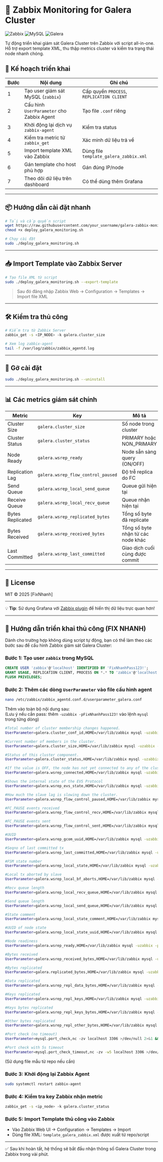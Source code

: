 
# 🚀 Zabbix Monitoring for Galera Cluster

![Zabbix](https://img.shields.io/badge/Zabbix-6.0+-green)
![MySQL](https://img.shields.io/badge/MySQL-5.7%2B-blue)
![Galera](https://img.shields.io/badge/Galera-4%2B-orange)

Tự động triển khai giám sát Galera Cluster trên Zabbix với script all-in-one. Hỗ trợ export template XML, thu thập metrics cluster và kiểm tra trạng thái node nhanh chóng.
## 📅 Kế hoạch triển khai

| Bước | Nội dung                                               | Ghi chú                            |
|------|--------------------------------------------------------|------------------------------------|
| 1    | Tạo user giám sát MySQL (`zabbix`)                     | Cấp quyền `PROCESS`, `REPLICATION CLIENT` |
| 2    | Cấu hình `UserParameter` cho Zabbix Agent              | Tạo file `.conf` riêng             |
| 3    | Khởi động lại dịch vụ `zabbix-agent`                   | Kiểm tra status                    |
| 4    | Kiểm tra metric từ `zabbix_get`                        | Xác minh dữ liệu trả về            |
| 5    | Import template XML vào Zabbix                         | Dùng file `template_galera_zabbix.xml` |
| 6    | Gán template cho host phù hợp                          | Gán đúng IP/node                   |
| 7    | Theo dõi dữ liệu trên dashboard                        | Có thể dùng thêm Grafana           |

---

## 📦 Hướng dẫn cài đặt nhanh

```bash
# Tải và cấp quyền script
wget https://raw.githubusercontent.com/your_username/galera-zabbix-monitoring/main/deploy_galera_monitoring.sh
chmod +x deploy_galera_monitoring.sh

# Chạy cài đặt
sudo ./deploy_galera_monitoring.sh
```

---

## 📥 Import Template vào Zabbix Server

```bash
# Tạo file XML từ script
sudo ./deploy_galera_monitoring.sh --export-template
```

> Sau đó đăng nhập Zabbix Web → Configuration → Templates → Import file XML

---

## 🛠 Kiểm tra thủ công

```bash
# Kiểm tra từ Zabbix Server
zabbix_get -s <IP_NODE> -k galera.cluster_size

# Xem log zabbix-agent
tail -f /var/log/zabbix/zabbix_agentd.log
```

---

## 🧹 Gỡ cài đặt

```bash
sudo ./deploy_galera_monitoring.sh --uninstall
```

---

## 📊 Các metrics giám sát chính

| Metric                        | Key                                | Mô tả                                           |
|------------------------------|-------------------------------------|------------------------------------------------|
| Cluster Size                 | `galera.cluster_size`              | Số node trong cluster                          |
| Cluster Status              | `galera.cluster_status`            | PRIMARY hoặc NON_PRIMARY                       |
| Node Ready                  | `galera.wsrep_ready`               | Node sẵn sàng query (ON/OFF)                   |
| Replication Lag             | `galera.wsrep_flow_control_paused` | Độ trễ replica do FC                           |
| Send Queue                  | `galera.wsrep_local_send_queue`    | Queue gửi hiện tại                             |
| Receive Queue               | `galera.wsrep_local_recv_queue`    | Queue nhận hiện tại                            |
| Bytes Replicated            | `galera.wsrep_replicated_bytes`    | Tổng số byte đã replicate                      |
| Bytes Received              | `galera.wsrep_received_bytes`      | Tổng số byte nhận từ các node khác             |
| Last Committed              | `galera.wsrep_last_committed`      | Giao dịch cuối cùng được commit                |

---

## 📜 License

MIT © 2025 [FixNhanh]

---

💡 **Tip**: Sử dụng Grafana với [Zabbix plugin](https://grafana.com/grafana/plugins/alexanderzobnin-zabbix-app/) để hiển thị dữ liệu trực quan hơn!

---

## 🔧 Hướng dẫn triển khai thủ công (FIX NHANH)

Dành cho trường hợp không dùng script tự động, bạn có thể làm theo các bước sau để cấu hình Zabbix giám sát Galera Cluster:

### Bước 1: Tạo user `zabbix` trong MySQL

```sql
CREATE USER 'zabbix'@'localhost' IDENTIFIED BY 'FixNhanhPass123!';
GRANT USAGE, REPLICATION CLIENT, PROCESS ON *.* TO 'zabbix'@'localhost';
FLUSH PRIVILEGES;
```

### Bước 2: Thêm các dòng `UserParameter` vào file cấu hình agent

```bash
nano /etc/zabbix/zabbix_agentd.conf.d/userparameter_galera.conf
```

Thêm vào toàn bộ nội dung sau:  
(Lưu ý nếu cần pass: thêm `-uzabbix -pFixNhanhPass123!` vào lệnh `mysql` trong từng dòng)

```bash
#Total number of cluster membership changes happened.
UserParameter=galera.cluster_conf_id,HOME=/var/lib/zabbix mysql -uzabbix -pFixNhanhPass123! -s -N -e "SHOW GLOBAL STATUS LIKE 'wsrep_cluster_conf_id';" 2>/dev/null | awk '{print $2}' || echo 0

#Current number of members in the cluster.
UserParameter=galera.cluster_size,HOME=/var/lib/zabbix mysql -uzabbix -pFixNhanhPass123! -s -N -e "SHOW GLOBAL STATUS LIKE 'wsrep_cluster_size';" 2>/dev/null | awk '{print $2}' || echo 0

#Status of this cluster component.
UserParameter=galera.cluster_status,HOME=/var/lib/zabbix mysql -uzabbix -pFixNhanhPass123! -s -N -e "SHOW GLOBAL STATUS LIKE 'wsrep_cluster_status';" 2>/dev/null | awk '{print $2}' || echo 0

#If the value is OFF, the node has not yet connected to any of the cluster components.
UserParameter=galera.wsrep_connected,HOME=/var/lib/zabbix mysql -uzabbix -pFixNhanhPass123! -s -N -e "SHOW GLOBAL STATUS LIKE 'wsrep_connected';" 2>/dev/null | awk '{print $2}' || echo 0

#Shows the internal state of the EVS Protocol
UserParameter=galera.wsrep_evs_state,HOME=/var/lib/zabbix mysql -uzabbix -pFixNhanhPass123! -s -N -e "SHOW GLOBAL STATUS LIKE 'wsrep_evs_state';" 2>/dev/null | awk '{print $2}' || echo 0

#How much the slave lag is slowing down the cluster.
UserParameter=galera.wsrep_flow_control_paused,HOME=/var/lib/zabbix mysql -uzabbix -pFixNhanhPass123! -s -N -e "SHOW GLOBAL STATUS LIKE 'wsrep_flow_control_paused';" 2>/dev/null | awk '{print $2}' || echo 0

#FC_PAUSE events received
UserParameter=galera.wsrep_flow_control_recv,HOME=/var/lib/zabbix mysql -uzabbix -pFixNhanhPass123! -s -N -e "SHOW GLOBAL STATUS LIKE 'wsrep_flow_control_recv';" 2>/dev/null | awk '{print $2}' || echo 0

#FC_PAUSE events sent
UserParameter=galera.wsrep_flow_control_sent,HOME=/var/lib/zabbix mysql -uzabbix -pFixNhanhPass123! -s -N -e "SHOW GLOBAL STATUS LIKE 'wsrep_flow_control_sent';" 2>/dev/null | awk '{print $2}' || echo 0

#UUID
UserParameter=galera.wsrep_gcom_uuid,HOME=/var/lib/zabbix mysql -uzabbix -pFixNhanhPass123! -s -N -e "SHOW GLOBAL STATUS LIKE 'wsrep_gcomm_uuid';" 2>/dev/null | awk '{print $2}' || echo 0

#Seqno of last committed tx
UserParameter=galera.wsrep_last_committed,HOME=/var/lib/zabbix mysql -uzabbix -pFixNhanhPass123! -s -N -e "SHOW GLOBAL STATUS LIKE 'wsrep_last_committed';" 2>/dev/null | awk '{print $2}' || echo 0

#FSM state number
UserParameter=galera.wsrep_local_state,HOME=/var/lib/zabbix mysql -uzabbix -pFixNhanhPass123! -s -N -e "SHOW GLOBAL STATUS LIKE 'wsrep_local_state';" 2>/dev/null | awk '{print $2}' || echo 0

#Local tx aborted by slave
UserParameter=galera.wsrep_local_bf_aborts,HOME=/var/lib/zabbix mysql -uzabbix -pFixNhanhPass123! -s -N -e "SHOW GLOBAL STATUS LIKE 'wsrep_local_bf_aborts';" 2>/dev/null | awk '{print $2}' || echo 0

#Recv queue length
UserParameter=galera.wsrep_local_recv_queue,HOME=/var/lib/zabbix mysql -uzabbix -pFixNhanhPass123! -s -N -e "SHOW GLOBAL STATUS LIKE 'wsrep_local_recv_queue';" 2>/dev/null | awk '{print $2}' || echo 0

#Send queue length
UserParameter=galera.wsrep_local_send_queue,HOME=/var/lib/zabbix mysql -uzabbix -pFixNhanhPass123! -s -N -e "SHOW GLOBAL STATUS LIKE 'wsrep_local_send_queue';" 2>/dev/null | awk '{print $2}' || echo 0

#State comment
UserParameter=galera.wsrep_local_state_comment,HOME=/var/lib/zabbix mysql -uzabbix -pFixNhanhPass123! -s -N -e "SHOW GLOBAL STATUS LIKE 'wsrep_local_state_comment';" 2>/dev/null | awk '{print $2}' || echo 0

#UUID of node state
UserParameter=galera.wsrep_local_state_uuid,HOME=/var/lib/zabbix mysql -uzabbix -pFixNhanhPass123! -s -N -e "SHOW GLOBAL STATUS LIKE 'wsrep_local_state_uuid';" 2>/dev/null | awk '{print $2}' || echo 0

#Node readiness
UserParameter=galera.wsrep_ready,HOME=/var/lib/zabbix mysql -uzabbix -pFixNhanhPass123! -s -N -e "SHOW GLOBAL STATUS LIKE 'wsrep_ready';" 2>/dev/null | awk '{print $2}' || echo 0

#Bytes received
UserParameter=galera.wsrep_received_bytes,HOME=/var/lib/zabbix mysql -uzabbix -pFixNhanhPass123! -s -N -e "SHOW GLOBAL STATUS LIKE 'wsrep_received_bytes';" 2>/dev/null | awk '{print $2}' || echo 0

#Bytes replicated
UserParameter=galera.replicated_bytes,HOME=/var/lib/zabbix mysql -uzabbix -pFixNhanhPass123! -s -N -e "SHOW GLOBAL STATUS LIKE 'wsrep_replicated_bytes';" 2>/dev/null | awk '{print $2}' || echo 0

#Data replicated
UserParameter=galera.wsrep_repl_data_bytes,HOME=/var/lib/zabbix mysql -uzabbix -pFixNhanhPass123! -s -N -e "SHOW GLOBAL STATUS LIKE 'wsrep_repl_data_bytes';" 2>/dev/null | awk '{print $2}' || echo 0

#Keys replicated
UserParameter=galera.wsrep_repl_keys,HOME=/var/lib/zabbix mysql -uzabbix -pFixNhanhPass123! -s -N -e "SHOW GLOBAL STATUS LIKE 'wsrep_repl_keys';" 2>/dev/null | awk '{print $2}' || echo 0

#Keys bytes replicated
UserParameter=galera.wsrep_repl_keys_bytes,HOME=/var/lib/zabbix mysql -uzabbix -pFixNhanhPass123! -s -N -e "SHOW GLOBAL STATUS LIKE 'wsrep_repl_keys_bytes';" 2>/dev/null | awk '{print $2}' || echo 0

#Other bytes replicated
UserParameter=galera.wsrep_repl_other_bytes,HOME=/var/lib/zabbix mysql -uzabbix -pFixNhanhPass123! -s -N -e "SHOW GLOBAL STATUS LIKE 'wsrep_repl_other_bytes';" 2>/dev/null | awk '{print $2}' || echo 0

#Port check (no timeout)
UserParameter=mysql.port_check,nc -zv localhost 3306 >/dev/null 2>&1 && echo 1 || echo 0

#Port check with 5s timeout
UserParameter=mysql.port_check_timeout,nc -zv -w5 localhost 3306 >/dev/null 2>&1 && echo 1 || echo 0

```

(Sử dụng file mẫu từ repo nếu cần)

### Bước 3: Khởi động lại Zabbix Agent

```bash
sudo systemctl restart zabbix-agent
```

### Bước 4: Kiểm tra key Zabbix nhận metric

```bash
zabbix_get -s <ip_node> -k galera.cluster_status
```

### Bước 5: Import Template thủ công vào Zabbix

- Vào Zabbix Web UI → Configuration → Templates → Import
- Dùng file XML: `template_galera_zabbix.xml` được xuất từ repo/script

---

✅ Sau khi hoàn tất, hệ thống sẽ bắt đầu nhận thông số Galera Cluster trong Zabbix trong vài phút.
